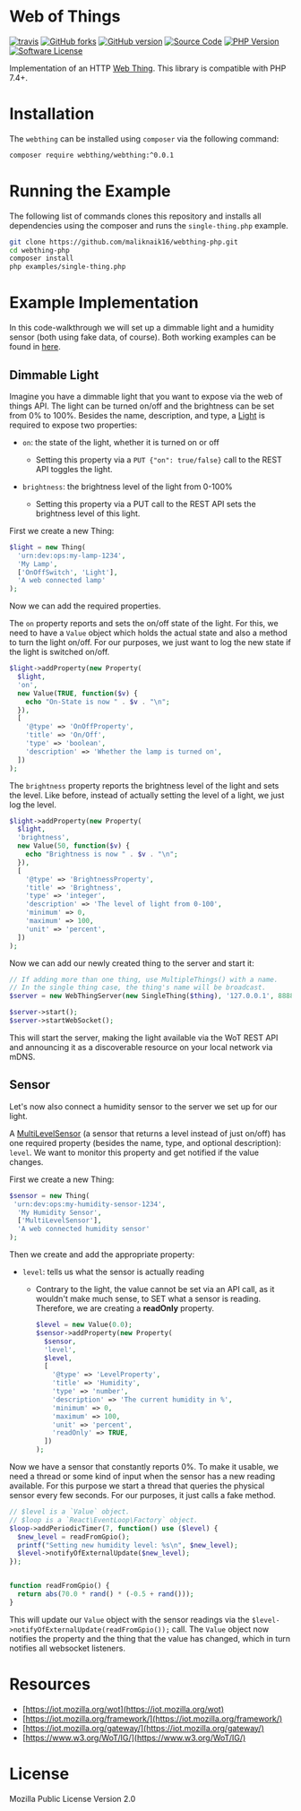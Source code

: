 # Web of Things

[![travis](https://api.travis-ci.org/maliknaik16/webthing-php.svg?branch=master)](https://travis-ci.com/maliknaik16/webthing-php)
[![GitHub forks](https://img.shields.io/github/forks/maliknaik16/webthing-php)](https://github.com/maliknaik16/webthing-php/network/)
[![GitHub version](https://badge.fury.io/gh/maliknaik16%2Fwebthing-php.svg)](https://badge.fury.io/gh/maliknaik16%2Fwebthing-php)
[![Source Code](https://img.shields.io/badge/source-maliknaik16%2Fwebthing--php-blue?style=flat-square)](https://github.com/maliknaik16/webthing-php)
[![PHP Version](https://img.shields.io/badge/PHP-7.4%2B-orange)](https://php.net)
[![Software License](https://img.shields.io/badge/license-MPL--2.0-green?style=flat-square)](https://github.com/maliknaik16/webthing-php/blob/master/LICENSE.txt)

Implementation of an HTTP [Web Thing](https://iot.mozilla.org/wot/). This library is compatible with PHP 7.4+.

# Installation

The ``webthing`` can be installed using ``composer`` via the following command:

```bash
composer require webthing/webthing:^0.0.1
```

# Running the Example
The following list of commands clones this repository and installs all dependencies using the composer and runs the `single-thing.php` example.
```bash
git clone https://github.com/maliknaik16/webthing-php.git
cd webthing-php
composer install
php examples/single-thing.php
```

# Example Implementation

In this code-walkthrough we will set up a dimmable light and a humidity sensor (both using fake data, of course). Both working examples can be found in [here](https://github.com/maliknaik16/webthing-php/tree/master/examples).

## Dimmable Light

Imagine you have a dimmable light that you want to expose via the web of things API. The light can be turned on/off and the brightness can be set from 0% to 100%. Besides the name, description, and type, a [Light](https://iot.mozilla.org/schemas/#Light) is required to expose two properties:

  - ``on``: the state of the light, whether it is turned on or off

    - Setting this property via a ``PUT {"on": true/false}`` call to the REST API toggles the light.

  - ``brightness``: the brightness level of the light from 0-100%

    - Setting this property via a PUT call to the REST API sets the brightness level of this light.

First we create a new Thing:

```php
$light = new Thing(
  'urn:dev:ops:my-lamp-1234',
  'My Lamp',
  ['OnOffSwitch', 'Light'],
  'A web connected lamp'
);
```

Now we can add the required properties.

The ``on`` property reports and sets the on/off state of the light. For this, we need to have a ``Value`` object which holds the actual state and also a method to turn the light on/off. For our purposes, we just want to log the new state if the light is switched on/off.

```php
$light->addProperty(new Property(
  $light,
  'on',
  new Value(TRUE, function($v) {
    echo "On-State is now " . $v . "\n";
  }),
  [
    '@type' => 'OnOffProperty',
    'title' => 'On/Off',
    'type' => 'boolean',
    'description' => 'Whether the lamp is turned on',
  ])
);
```

The ``brightness`` property reports the brightness level of the light and sets the level. Like before, instead of actually setting the level of a light, we just log the level.

```php
$light->addProperty(new Property(
  $light,
  'brightness',
  new Value(50, function($v) {
    echo "Brightness is now " . $v . "\n";
  }),
  [
    '@type' => 'BrightnessProperty',
    'title' => 'Brightness',
    'type' => 'integer',
    'description' => 'The level of light from 0-100',
    'minimum' => 0,
    'maximum' => 100,
    'unit' => 'percent',
  ])
);
```

Now we can add our newly created thing to the server and start it:

```php
// If adding more than one thing, use MultipleThings() with a name.
// In the single thing case, the thing's name will be broadcast.
$server = new WebThingServer(new SingleThing($thing), '127.0.0.1', 8888, 8081);

$server->start();
$server->startWebSocket();
```
This will start the server, making the light available via the WoT REST API and announcing it as a discoverable resource on your local network via mDNS.

## Sensor

Let's now also connect a humidity sensor to the server we set up for our light.

A [MultiLevelSensor](https://iot.mozilla.org/schemas/#MultiLevelSensor) (a sensor that returns a level instead of just on/off) has one required property (besides the name, type, and optional description): ``level``. We want to monitor this property and get notified if the value changes.

First we create a new Thing:

```php
$sensor = new Thing(
 'urn:dev:ops:my-humidity-sensor-1234',
  'My Humidity Sensor',
  ['MultiLevelSensor'],
  'A web connected humidity sensor'
);
```

Then we create and add the appropriate property:

  - ``level``: tells us what the sensor is actually reading

    - Contrary to the light, the value cannot be set via an API call, as it wouldn't make much sense, to SET what a sensor is reading. Therefore, we are creating a **readOnly** property.

      ```php
      $level = new Value(0.0);
      $sensor->addProperty(new Property(
        $sensor,
        'level',
        $level,
        [
          '@type' => 'LevelProperty',
          'title' => 'Humidity',
          'type' => 'number',
          'description' => 'The current humidity in %',
          'minimum' => 0,
          'maximum' => 100,
          'unit' => 'percent',
          'readOnly' => TRUE,
        ])
      );
      ```

Now we have a sensor that constantly reports 0%. To make it usable, we need a thread or some kind of input when the sensor has a new reading available. For this purpose we start a thread that queries the physical sensor every few seconds. For our purposes, it just calls a fake method.

```php
// $level is a `Value` object.
// $loop is a `React\EventLoop\Factory` object.
$loop->addPeriodicTimer(7, function() use ($level) {
  $new_level = readFromGpio();
  printf("Setting new humidity level: %s\n", $new_level);
  $level->notifyOfExternalUpdate($new_level);
});


function readFromGpio() {
  return abs(70.0 * rand() * (-0.5 + rand()));
}
```
This will update our ``Value`` object with the sensor readings via the ``$level->notifyOfExternalUpdate(readFromGpio());`` call. The ``Value`` object now notifies the property and the thing that the value has changed, which in turn notifies all websocket listeners.

# Resources
  - [https://iot.mozilla.org/wot](https://iot.mozilla.org/wot)
  - [https://iot.mozilla.org/framework/](https://iot.mozilla.org/framework/)
  - [https://iot.mozilla.org/gateway/](https://iot.mozilla.org/gateway/)
  - [https://www.w3.org/WoT/IG/](https://www.w3.org/WoT/IG/)

# License

Mozilla Public License Version 2.0
